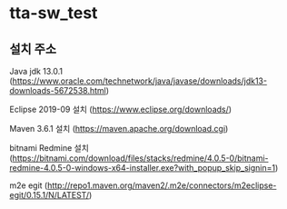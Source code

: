 # tta-sw_test


## 설치 주소
Java jdk 13.0.1 (https://www.oracle.com/technetwork/java/javase/downloads/jdk13-downloads-5672538.html)

Eclipse 2019-09 설치 (https://www.eclipse.org/downloads/)

Maven 3.6.1 설치 (https://maven.apache.org/download.cgi)

bitnami Redmine 설치 (https://bitnami.com/download/files/stacks/redmine/4.0.5-0/bitnami-redmine-4.0.5-0-windows-x64-installer.exe?with_popup_skip_signin=1)

m2e egit (http://repo1.maven.org/maven2/.m2e/connectors/m2eclipse-egit/0.15.1/N/LATEST/)
